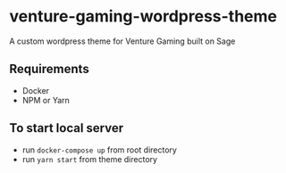 # venture-gaming-wordpress-theme
A custom wordpress theme for Venture Gaming built on Sage

## Requirements
- Docker
- NPM or Yarn

## To start local server
- run `docker-compose up` from root directory
- run `yarn start` from theme directory
